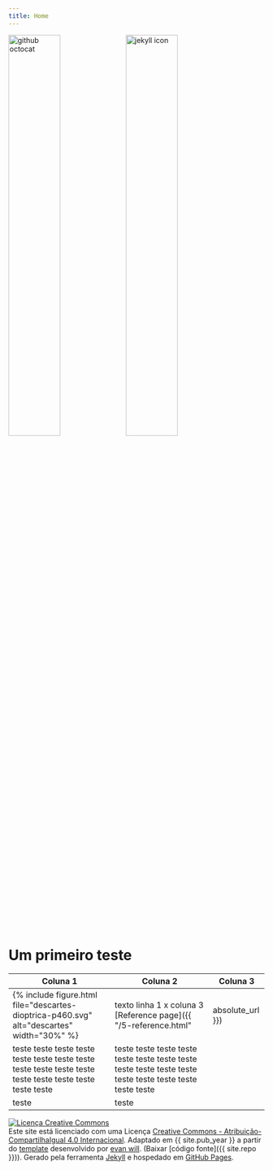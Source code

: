 ```yaml
---
title: Home
---
```


<div> 
    <img src="{{ '/images/octocat.jpg' | absolute_url }}" alt="github octocat" style="width:45%;" >
    <img src="{{ '/images/jekyll.png' | absolute_url }}" alt="jekyll icon" style="width:45%;" >
</div>

# Um primeiro teste

Coluna 1 | Coluna 2 | Coluna 3
----------- | ----------- | ----------- 
{% include figure.html file="descartes-dioptrica-p460.svg" alt="descartes" width="30%" %} | texto linha 1 x coluna 3 [Reference page]({{ "/5-reference.html" | absolute_url }}) | <img src="{{ '/images/jekyll.png' | absolute_url }}" alt="jekyll icon" style="width:45%;" >
teste teste teste teste teste teste teste teste teste teste teste teste teste teste teste teste teste teste  | teste teste teste teste teste teste teste teste teste teste teste teste teste teste teste teste teste teste 
teste | teste



<a rel="license" href="http://creativecommons.org/licenses/by-sa/4.0/"><img alt="Licença Creative Commons" style="border-width:0" src="https://i.creativecommons.org/l/by-sa/4.0/88x31.png" /></a><br />Este site está licenciado com uma Licença <a rel="license" href="http://creativecommons.org/licenses/by-sa/4.0/">Creative Commons - Atribuição-CompartilhaIgual 4.0 Internacional</a>. Adaptado em {{ site.pub_year }} a partir do [template](https://github.com/evanwill/workshop-template) desenvolvido por <a href="https://github.com/evanwill">evan will</a>. (Baixar [código fonte]({{ site.repo }})). Gerado pela ferramenta [Jekyll](https://jekyllrb.com/) e hospedado em [GitHub Pages](https://pages.github.com/).
